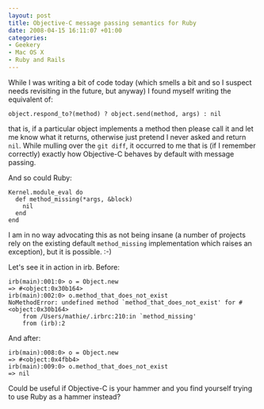 ```yaml
---
layout: post
title: Objective-C message passing semantics for Ruby
date: 2008-04-15 16:11:07 +01:00
categories:
- Geekery
- Mac OS X
- Ruby and Rails
---
```

While I was writing a bit of code today (which smells a bit and so I suspect needs revisiting in the future, but anyway) I found myself writing the equivalent of:

    object.respond_to?(method) ? object.send(method, args) : nil

that is, if a particular object implements a method then please call it and let me know what it returns, otherwise just pretend I never asked and return `nil`.  While mulling over the `git diff`, it occurred to me that is (if I remember correctly) exactly how Objective-C behaves by default with message passing.

And so could Ruby:

    Kernel.module_eval do
      def method_missing(*args, &block)
        nil
      end
    end

I am in no way advocating this as not being insane (a number of projects rely on the existing default `method_missing` implementation which raises an exception), but it is possible. :-)

Let's see it in action in irb.  Before:

    irb(main):001:0> o = Object.new
    => #<object:0x30b164>
    irb(main):002:0> o.method_that_does_not_exist
    NoMethodError: undefined method `method_that_does_not_exist' for #<object:0x30b164>
	    from /Users/mathie/.irbrc:210:in `method_missing'
	    from (irb):2

And after:

    irb(main):008:0> o = Object.new
    => #<object:0x4fbb4>
    irb(main):009:0> o.method_that_does_not_exist
    => nil

Could be useful if Objective-C is your hammer and you find yourself trying to use Ruby as a hammer instead?
